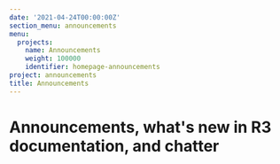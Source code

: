 ```yaml
---
date: '2021-04-24T00:00:00Z'
section_menu: announcements
menu:
  projects:
    name: Announcements
    weight: 100000
    identifier: homepage-announcements
project: announcements
title: Announcements
---
```


# Announcements, what's new in R3 documentation, and chatter
